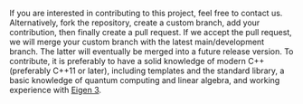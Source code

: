 If you are interested in contributing to this project, feel free to contact us. Alternatively, fork the repository,
create a custom branch, add your contribution, then finally create a pull request. If we accept the pull request, we
will merge your custom branch with the latest main/development branch. The latter will eventually be merged into a
future release version. To contribute, it is preferably to have a solid knowledge of modern C++ (preferably C++11 or
later), including templates and the standard library, a basic knowledge of quantum computing and linear algebra, and
working experience with [Eigen 3](http://eigen.tuxfamily.org).
